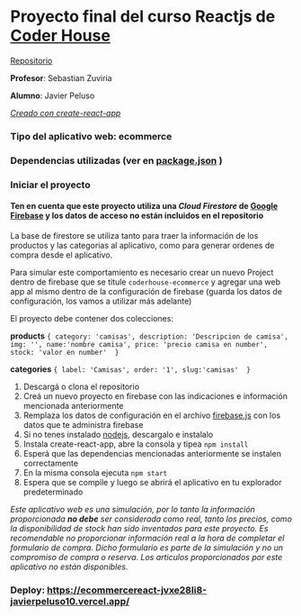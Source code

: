 # Proyecto final del curso Reactjs de [Coder House](https://www.coderhouse.com/)

[Repositorio](https://github.com/javierpeluso10/ecommercereact)

**Profesor**: Sebastian Zuviria

**Alumno**: Javier Peluso

[*Creado con create-react-app*](https://es.reactjs.org/)

### Tipo del aplicativo web: ecommerce

### Dependencias utilizadas (ver en [package.json](https://github.com/javierpeluso10/ecommercereact/blob/main/package.json) )

### Iniciar el proyecto

#### Ten en cuenta que este proyecto utiliza una *Cloud Firestore* de [Google Firebase](https://firebase.google.com/) y los datos de acceso no están incluidos en el repositorio 

La base de firestore se utiliza tanto para traer la información de los productos y las categorias al aplicativo, como para generar ordenes de compra desde el aplicativo. 

Para simular este comportamiento es necesario crear un nuevo Project dentro de firebase que se titule ```coderhouse-ecommerce``` y agregar una web app al mismo dentro de la configuración de firebase (guarda los datos de configuración, los vamos a utilizar más adelante)

El proyecto debe contener dos colecciones: 

**products**  ```{ category: 'camisas', description: 'Descripcion de camisa', img: '', name:'nombre camisa', price: 'precio camisa en number', stock: 'valor en number'  }```

**categories** ```{ label: 'Camisas', order: '1', slug:'camisas'  }``` 

1. Descargá o clona el repositorio
2. Creá un nuevo proyecto en firebase con las indicaciones e información mencionada anteriormente
3. Remplaza los datos de configuración en el archivo  [firebase.js](https://github.com/javierpeluso10/ecommercereact/blob/main/src/services/firebase/index.js) con los datos que te administra firebase
4. Si no tenes instalado [nodejs](https://nodejs.org/), descargalo e instalalo
5. Instala create-react-app, abre la consola y tipea ```npm install``` 
6. Esperá que las dependencias mencionadas anteriormente se instalen correctamente 
7. En la misma consola ejecuta ```npm start```
8. Espera que se compile y luego se abrirá el aplicativo en tu explorador predeterminado

*Este aplicativo web es una simulación, por lo tanto la información proporcionada **no debe** ser considerada como real, tanto los precios, como la disponibilidad de stock han sido inventados para este proyecto. Es recomendable no proporcionar información real a la hora de completar el formulario de compra. Dicho formulario es parte de la simulación y no un compromiso de compra o reserva. Los articulos proporcionados por este aplicativo no están disponibles.*

### Deploy: https://ecommercereact-jvxe28li8-javierpeluso10.vercel.app/